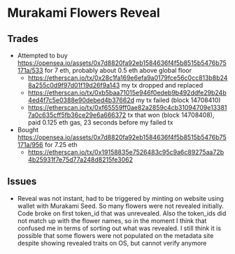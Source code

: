 # Murakami Flowers Reveal

## Trades
- Attempted to buy https://opensea.io/assets/0x7d8820fa92eb1584636f4f5b8515b5476b75171a/533 for 7 eth, probably about 0.5 eth above global floor
	- https://etherscan.io/tx/0x28c1fa169e6efa9a0179fce56c0cc813b8b248a255c0d9f97d01f19d26f9a143 my tx dropped and replaced
	- https://etherscan.io/tx/0xb5baa71015e946f0edeb9b492ddfe29b24b4ed4f7c5e0388e90debed4b37662d my tx failed (block 14708410)
	- https://etherscan.io/tx/0xf65559ff0ae82a2859c4cb31094709e133817a0c635cff5fb36ce29e6a666372 tx that won (block 14708408), paid 0.125 eth gas, 23 seconds before my failed tx
- Bought https://opensea.io/assets/0x7d8820fa92eb1584636f4f5b8515b5476b75171a/956 for 7.25 eth
	- https://etherscan.io/tx/0x19158835e7526483c95c9a6c89275aa72b4b25931f7e75d77a248d8215fe3062

## Issues
- Reveal was not instant, had to be triggered by minting on website using wallet with Murakami Seed. So many flowers were not revealed initially. Code broke on first token_id that was unrevealed. Also the token_ids did not match up with the flower names, so in the moment I think that confused me in terms of sorting out what was revealed. I still think it is possible that some flowers were not populated on the metadata site despite showing revealed traits on OS, but cannot verify anymore
